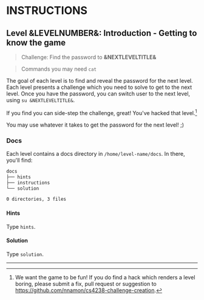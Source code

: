 # INSTRUCTIONS

## Level &LEVELNUMBER&: Introduction - Getting to know the game

> Challenge: Find the password to **&NEXTLEVELTITLE&**

> Commands you may need
`cat`

The goal of each level is to find and reveal the password for the next level.
Each level presents a challenge which you need to solve to get to the next level.
Once you have the password, you can switch user to the next level, using `su
&NEXTLEVELTITLE&`.

If you find you can side-step the challenge, great! You've hacked that
level.[^1]

You may use whatever it takes to get the password for the next level! ;)

### Docs
Each level contains a docs directory in `/home/level-name/docs`.
In there, you'll find:
```sh
docs
├── hints
├── instructions
└── solution

0 directories, 3 files
```

#### Hints

Type `hints`.

#### Solution

Type `solution`.

---

[^1]: We want the game to be fun! If you do find a hack which renders a level boring, please submit a fix, pull request or suggestion to https://github.com/nnamon/cs4238-challenge-creation.

